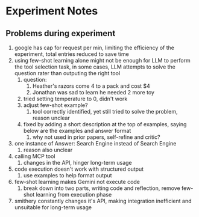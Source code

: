 # Experiment Notes

## Problems during experiment

1. google has cap for request per min, limiting the efficiency of the experiment, total entries reduced to save time
2. using few-shot learning alone might not be enough for LLM to perform the tool selection task, in some cases, LLM attempts to solve the question rater than outputing the right tool
   1. question:
      1. Heather's razors come 4 to a pack and cost $4
      2. Jonathan was sad to learn he needed 2 more toy
   2. tried setting temperature to 0, didn't work
   3. adjust few-shot example?
      1. tool correctly identified, yet still tried to solve the problem, reason unclear
   4. fixed by adding a short description at the top of examples, saying below are the examples and answer format
      1. why not used in prior papers, self-refine and critic?
3. one instance of Answer: Search Engine instead of Search Engine
   1. reason also unclear
4. calling MCP tool
   1. changes in the API, hinger long-term usage
5. code execution doesn't work with structured output
   1. use examples to help format output
6. few-shot learning makes Gemini not execute code
   1. break down into two parts, writing code and reflection, remove few-shot learning from execution phase
7. smithery constantly changes it's API, making integration inefficient and unsuitable for long-term usage

